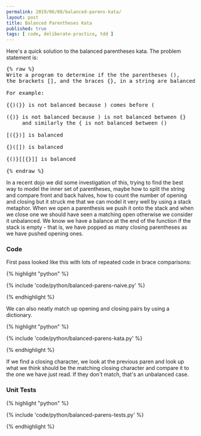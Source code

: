 ```yaml
---
permalink: 2019/06/08/balanced-parens-kata/
layout: post
title: Balanced Parentheses Kata
published: true
tags: [ code, deliberate-practice, tdd ]
---
```


Here's a quick solution to the balanced parentheses kata. The problem statement is:

<pre>
{% raw %}
Write a program to determine if the the parentheses (),
the brackets [], and the braces {}, in a string are balanced.

For example:

{{)(}} is not balanced because ) comes before (

({)} is not balanced because ) is not balanced between {}
     and similarly the { is not balanced between ()

[({})] is balanced

{}([]) is balanced

{()}[[{}]] is balanced

{% endraw %}
</pre>   

In a recent dojo we did some investigation of this, trying to find the best way to model the inner set of parentheses, maybe 
how to split the string and compare front and back halves, how to count the number of opening and closing but it struck me 
that we can model it very well by using a stack metaphor. When we open a parenthesis we push it onto the stack and when we 
close one we should have seen a matching open otherwise we consider it unbalanced. We know we have a balance at the end of the 
function if the stack is empty - that is, we have popped as many closing parentheses as we have pushed opening ones. 

### Code

First pass looked like this with lots of repeated code in brace comparisons:

{% highlight "python" %}

{% include 'code/python/balanced-parens-naive.py' %}

{% endhighlight %}

We can also neatly match up opening and closing pairs by using a dictionary. 


{% highlight "python" %}

{% include 'code/python/balanced-parens-kata.py' %}

{% endhighlight %}

If we find a closing character, we look at the previous 
paren and look up what we think should be the matching closing character and compare it to the one we have just read. If they 
don't match, that's an unbalanced case. 


### Unit Tests

{% highlight "python" %}

{% include 'code/python/balanced-parens-tests.py' %}

{% endhighlight %}
